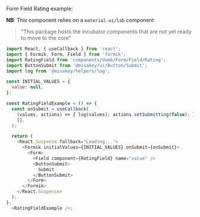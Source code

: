 Form Field Rating example:

**NB**: This component relies on a `material-ui/lab` component
> "This package hosts the incubator components that are not yet ready to move to the core"

```js
import React, { useCallback } from 'react';
import { Formik, Form, Field } from 'formik';
import RatingField from 'components/dumb/Form/Field/Rating';
import ButtonSubmit from '@misakey/ui/Button/Submit';
import log from '@misakey/helpers/log';

const INITIAL_VALUES = {
  value: null,
};

const RatingFieldExample = () => {
  const onSubmit = useCallback(
    (values, actions) => { log(values); actions.setSubmitting(false); },
    [],
  );

  return (
    <React.Suspense fallback="Loading...">
      <Formik initialValues={INITIAL_VALUES} onSubmit={onSubmit}>
        <Form>
          <Field component={RatingField} name="value" />
          <ButtonSubmit>
            Submit
          </ButtonSubmit>
        </Form>
      </Formik>
    </React.Suspense>
  );
};
  <RatingFieldExample />;
```
